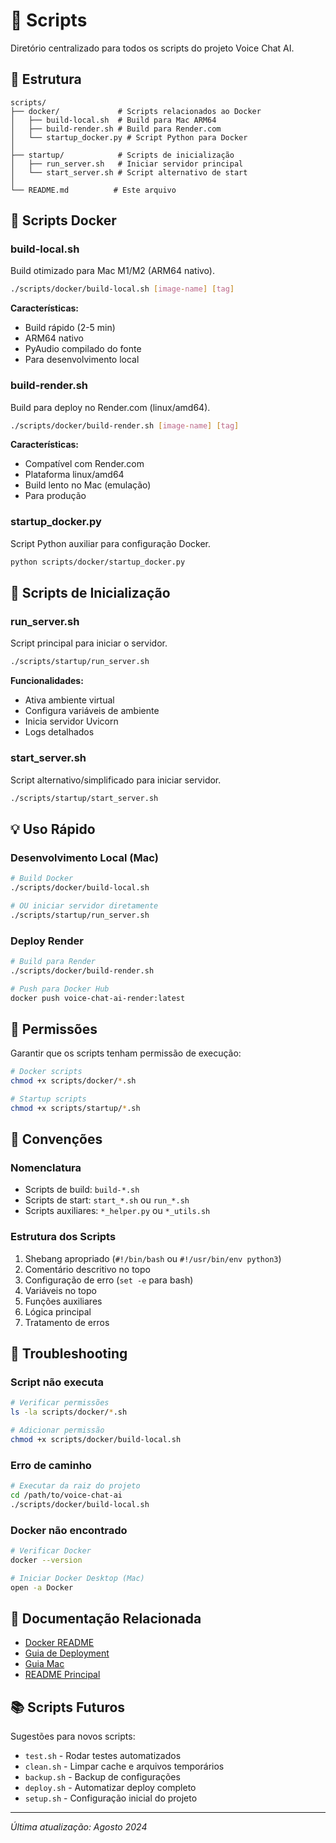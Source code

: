 # 📜 Scripts

Diretório centralizado para todos os scripts do projeto Voice Chat AI.

## 📁 Estrutura

```
scripts/
├── docker/             # Scripts relacionados ao Docker
│   ├── build-local.sh  # Build para Mac ARM64
│   ├── build-render.sh # Build para Render.com
│   └── startup_docker.py # Script Python para Docker
│
├── startup/            # Scripts de inicialização
│   ├── run_server.sh   # Iniciar servidor principal
│   └── start_server.sh # Script alternativo de start
│
└── README.md          # Este arquivo
```

## 🐳 Scripts Docker

### build-local.sh
Build otimizado para Mac M1/M2 (ARM64 nativo).

```bash
./scripts/docker/build-local.sh [image-name] [tag]
```

**Características:**
- Build rápido (2-5 min)
- ARM64 nativo
- PyAudio compilado do fonte
- Para desenvolvimento local

### build-render.sh
Build para deploy no Render.com (linux/amd64).

```bash
./scripts/docker/build-render.sh [image-name] [tag]
```

**Características:**
- Compatível com Render.com
- Plataforma linux/amd64
- Build lento no Mac (emulação)
- Para produção

### startup_docker.py
Script Python auxiliar para configuração Docker.

```bash
python scripts/docker/startup_docker.py
```

## 🚀 Scripts de Inicialização

### run_server.sh
Script principal para iniciar o servidor.

```bash
./scripts/startup/run_server.sh
```

**Funcionalidades:**
- Ativa ambiente virtual
- Configura variáveis de ambiente
- Inicia servidor Uvicorn
- Logs detalhados

### start_server.sh
Script alternativo/simplificado para iniciar servidor.

```bash
./scripts/startup/start_server.sh
```

## 💡 Uso Rápido

### Desenvolvimento Local (Mac)
```bash
# Build Docker
./scripts/docker/build-local.sh

# OU iniciar servidor diretamente
./scripts/startup/run_server.sh
```

### Deploy Render
```bash
# Build para Render
./scripts/docker/build-render.sh

# Push para Docker Hub
docker push voice-chat-ai-render:latest
```

## 🔧 Permissões

Garantir que os scripts tenham permissão de execução:

```bash
# Docker scripts
chmod +x scripts/docker/*.sh

# Startup scripts
chmod +x scripts/startup/*.sh
```

## 📝 Convenções

### Nomenclatura
- Scripts de build: `build-*.sh`
- Scripts de start: `start_*.sh` ou `run_*.sh`
- Scripts auxiliares: `*_helper.py` ou `*_utils.sh`

### Estrutura dos Scripts
1. Shebang apropriado (`#!/bin/bash` ou `#!/usr/bin/env python3`)
2. Comentário descritivo no topo
3. Configuração de erro (`set -e` para bash)
4. Variáveis no topo
5. Funções auxiliares
6. Lógica principal
7. Tratamento de erros

## 🐛 Troubleshooting

### Script não executa
```bash
# Verificar permissões
ls -la scripts/docker/*.sh

# Adicionar permissão
chmod +x scripts/docker/build-local.sh
```

### Erro de caminho
```bash
# Executar da raiz do projeto
cd /path/to/voice-chat-ai
./scripts/docker/build-local.sh
```

### Docker não encontrado
```bash
# Verificar Docker
docker --version

# Iniciar Docker Desktop (Mac)
open -a Docker
```

## 🔗 Documentação Relacionada

- [Docker README](../docker/README.md)
- [Guia de Deployment](../docs/deployment/RENDER.md)
- [Guia Mac](../docs/docker/MAC_GUIDE.md)
- [README Principal](../README.md)

## 📚 Scripts Futuros

Sugestões para novos scripts:
- `test.sh` - Rodar testes automatizados
- `clean.sh` - Limpar cache e arquivos temporários
- `backup.sh` - Backup de configurações
- `deploy.sh` - Automatizar deploy completo
- `setup.sh` - Configuração inicial do projeto

---

*Última atualização: Agosto 2024*